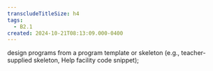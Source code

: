 ```yaml
---
transcludeTitleSize: h4
tags:
  - B2.1
created: 2024-10-21T08:13:09.000-0400
---
```

design programs from a program template or skeleton (e.g., teacher-supplied skeleton, Help facility code snippet);